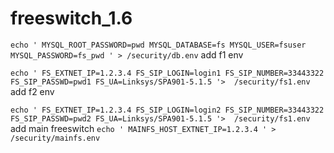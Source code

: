 # freeswitch_1.6

` echo '
MYSQL_ROOT_PASSWORD=pwd
MYSQL_DATABASE=fs
MYSQL_USER=fsuser
MYSQL_PASSWORD=fs_pwd
' > /security/db.env
`
add f1 env

` echo '
FS_EXTNET_IP=1.2.3.4
FS_SIP_LOGIN=login1
FS_SIP_NUMBER=33443322
FS_SIP_PASSWD=pwd1
FS_UA=Linksys/SPA901-5.1.5
'>  /security/fs1.env
`
add f2 env

` echo '
FS_EXTNET_IP=1.2.3.4
FS_SIP_LOGIN=login2
FS_SIP_NUMBER=33443322
FS_SIP_PASSWD=pwd2
FS_UA=Linksys/SPA901-5.1.5
'>  /security/fs1.env
`
add main freeswitch
` echo '
MAINFS_HOST_EXTNET_IP=1.2.3.4
' > /security/mainfs.env
`

